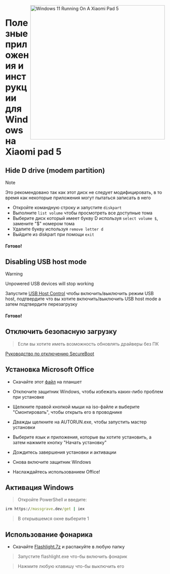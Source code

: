 <img align="right" src="https://raw.githubusercontent.com/erdilS/Port-Windows-11-Xiaomi-Pad-5/main/nabu.png" width="425" alt="Windows 11 Running On A Xiaomi Pad 5">

# Полезные приложения и инструкции для Windows на Xiaomi pad 5

## Hide D drive (modem partition)
> [!NOTE]
> Это рекомендовано так как этот диск не следует модифицировать, в то время как некоторые приложения могут пытаться записать в него

- Откройте командную строку и запустите ```diskpart```
- Выполните ```list volume``` чтобы просмотреть все доступные тома
- Выберите диск который имеет букву D используя ```select volume $```, замените "$" номером тома
- Удалите букву используя ```remove letter d```
- Выйдите из diskpart при помощи ```exit```

#### Готово!


## Disabling USB host mode
> [!Warning]
> Unpowered USB devices will stop working

Запустите [USB Host Control](https://github.com/erdilS/Port-Windows-11-Xiaomi-Pad-5/releases/download/USBHost/USB.Host.Mode.Control.V5.0.vbs) чтобы включить/выключить режим USB host, подтвердите что вы хотите включить/выключить USB host mode а затем подтвердите перезагрузку 

#### Готово!

## Отключить безопасную загрузку 
> Если вы хотите иметь возможность обновлять драйверы без ПК 

[Руководство по отключению SecureBoot ](/guide/Russian/disable-secureboot-ru.md)

## Установка Microsoft Office

- Скачайте этот [файл](https://mega.nz/file/Q7p1XK6L#J-KPp_-MNJ8iXGqEwwZ3_sfv2tMiq_AJjUiiaX6TBrI) на планшет  
  
- Отключите защитник Windows, чтобы избежать каких-либо проблем при установке
  
- Щелкните правой кнопкой мыши на iso-файле и выберите "Смонтировать", чтобы открыть его в проводнике

- Дважды щелкните на AUTORUN.exe, чтобы запустить мастер установки
  
- Выберите язык и приложения, которые вы хотите установить, а затем нажмите кнопку "Начать установку"
  
- Дождитесь завершения установки и активации

- Снова включите защитник Windows

- Наслаждайтесь использованием Office!

 ## Активация Windows

> Откройте PowerShell и введите: 

  ```cmd
irm https://massgrave.dev/get | iex 
```
> В открывшемся окне выберите 1 

 ## Использование фонарика 

 - Скачайте [Flashlight.7z](https://github.com/erdilS/Port-Windows-11-Xiaomi-Pad-5/releases/download/1.0/flashlight_fix.7z) и распакуйте в любую папку

> Запустите flashlight.exe что-бы включить фонарик

> Нажмите любую клавишу что-бы выключить его

